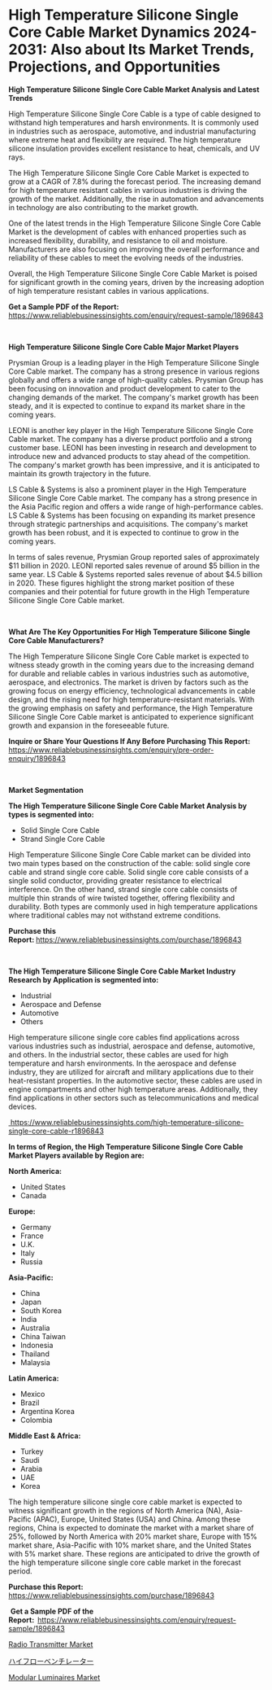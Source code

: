 <p><h1>High Temperature Silicone Single Core Cable Market Dynamics 2024-2031: Also about Its Market Trends, Projections, and Opportunities</h1></p><p><strong>High Temperature Silicone Single Core Cable Market Analysis and Latest Trends</strong></p>
<p><p>High Temperature Silicone Single Core Cable is a type of cable designed to withstand high temperatures and harsh environments. It is commonly used in industries such as aerospace, automotive, and industrial manufacturing where extreme heat and flexibility are required. The high temperature silicone insulation provides excellent resistance to heat, chemicals, and UV rays.</p><p>The High Temperature Silicone Single Core Cable Market is expected to grow at a CAGR of 7.8% during the forecast period. The increasing demand for high temperature resistant cables in various industries is driving the growth of the market. Additionally, the rise in automation and advancements in technology are also contributing to the market growth.</p><p>One of the latest trends in the High Temperature Silicone Single Core Cable Market is the development of cables with enhanced properties such as increased flexibility, durability, and resistance to oil and moisture. Manufacturers are also focusing on improving the overall performance and reliability of these cables to meet the evolving needs of the industries.</p><p>Overall, the High Temperature Silicone Single Core Cable Market is poised for significant growth in the coming years, driven by the increasing adoption of high temperature resistant cables in various applications.</p></p>
<p><strong>Get a Sample PDF of the Report:&nbsp;</strong> <a href="https://www.reliablebusinessinsights.com/enquiry/request-sample/1896843">https://www.reliablebusinessinsights.com/enquiry/request-sample/1896843</a></p>
<p>&nbsp;</p>
<p><strong>High Temperature Silicone Single Core Cable Major Market Players</strong></p>
<p><p>Prysmian Group is a leading player in the High Temperature Silicone Single Core Cable market. The company has a strong presence in various regions globally and offers a wide range of high-quality cables. Prysmian Group has been focusing on innovation and product development to cater to the changing demands of the market. The company's market growth has been steady, and it is expected to continue to expand its market share in the coming years.</p><p>LEONI is another key player in the High Temperature Silicone Single Core Cable market. The company has a diverse product portfolio and a strong customer base. LEONI has been investing in research and development to introduce new and advanced products to stay ahead of the competition. The company's market growth has been impressive, and it is anticipated to maintain its growth trajectory in the future.</p><p>LS Cable & Systems is also a prominent player in the High Temperature Silicone Single Core Cable market. The company has a strong presence in the Asia Pacific region and offers a wide range of high-performance cables. LS Cable & Systems has been focusing on expanding its market presence through strategic partnerships and acquisitions. The company's market growth has been robust, and it is expected to continue to grow in the coming years.</p><p>In terms of sales revenue, Prysmian Group reported sales of approximately $11 billion in 2020. LEONI reported sales revenue of around $5 billion in the same year. LS Cable & Systems reported sales revenue of about $4.5 billion in 2020. These figures highlight the strong market position of these companies and their potential for future growth in the High Temperature Silicone Single Core Cable market.</p></p>
<p>&nbsp;</p>
<p><strong>What Are The Key Opportunities For High Temperature Silicone Single Core Cable Manufacturers?</strong></p>
<p><p>The High Temperature Silicone Single Core Cable market is expected to witness steady growth in the coming years due to the increasing demand for durable and reliable cables in various industries such as automotive, aerospace, and electronics. The market is driven by factors such as the growing focus on energy efficiency, technological advancements in cable design, and the rising need for high temperature-resistant materials. With the growing emphasis on safety and performance, the High Temperature Silicone Single Core Cable market is anticipated to experience significant growth and expansion in the foreseeable future.</p></p>
<p><strong>Inquire or Share Your Questions If Any Before Purchasing This Report:</strong> <a href="https://www.reliablebusinessinsights.com/enquiry/pre-order-enquiry/1896843">https://www.reliablebusinessinsights.com/enquiry/pre-order-enquiry/1896843</a></p>
<p>&nbsp;</p>
<p><strong>Market Segmentation</strong></p>
<p><strong>The High Temperature Silicone Single Core Cable Market Analysis by types is segmented into:</strong></p>
<p><ul><li>Solid Single Core Cable</li><li>Strand Single Core Cable</li></ul></p>
<p><p>High Temperature Silicone Single Core Cable market can be divided into two main types based on the construction of the cable: solid single core cable and strand single core cable. Solid single core cable consists of a single solid conductor, providing greater resistance to electrical interference. On the other hand, strand single core cable consists of multiple thin strands of wire twisted together, offering flexibility and durability. Both types are commonly used in high temperature applications where traditional cables may not withstand extreme conditions.</p></p>
<p><strong>Purchase this Report:&nbsp;</strong><a href="https://www.reliablebusinessinsights.com/purchase/1896843">https://www.reliablebusinessinsights.com/purchase/1896843</a></p>
<p>&nbsp;</p>
<p><strong>The High Temperature Silicone Single Core Cable Market Industry Research by Application is segmented into:</strong></p>
<p><ul><li>Industrial</li><li>Aerospace and Defense</li><li>Automotive</li><li>Others</li></ul></p>
<p><p>High temperature silicone single core cables find applications across various industries such as industrial, aerospace and defense, automotive, and others. In the industrial sector, these cables are used for high temperature and harsh environments. In the aerospace and defense industry, they are utilized for aircraft and military applications due to their heat-resistant properties. In the automotive sector, these cables are used in engine compartments and other high temperature areas. Additionally, they find applications in other sectors such as telecommunications and medical devices.</p></p>
<p><a href="https://www.reliablebusinessinsights.com/high-temperature-silicone-single-core-cable-r1896843">&nbsp;https://www.reliablebusinessinsights.com/high-temperature-silicone-single-core-cable-r1896843</a></p>
<p><strong>In terms of Region, the High Temperature Silicone Single Core Cable Market Players available by Region are:</strong></p>
<p>
    <p> <strong> North America: </strong>
        <ul>
            <li>United States</li>
            <li>Canada</li>
        </ul>
        </p> 
    <p> <strong> Europe: </strong>
        <ul>
            <li>Germany</li>
            <li>France</li>
            <li>U.K.</li>
            <li>Italy</li>
            <li>Russia</li>
        </ul>
        </p> 
    <p> <strong> Asia-Pacific: </strong>
        <ul>
            <li>China</li>
            <li>Japan</li>
            <li>South Korea</li>
            <li>India</li>
            <li>Australia</li>
            <li>China Taiwan</li>
            <li>Indonesia</li>
            <li>Thailand</li>
            <li>Malaysia</li>
        </ul>
        </p> 
    <p> <strong> Latin America: </strong>
        <ul>
            <li>Mexico</li>
            <li>Brazil</li>
            <li>Argentina Korea</li>
            <li>Colombia</li>
        </ul>
        </p> 
    <p> <strong> Middle East & Africa: </strong>
        <ul>
            <li>Turkey</li>
            <li>Saudi</li>
            <li>Arabia</li>
            <li>UAE</li>
            <li>Korea</li>
        </ul>
    </p>
    </p>
<p><p>The high temperature silicone single core cable market is expected to witness significant growth in the regions of North America (NA), Asia-Pacific (APAC), Europe, United States (USA) and China. Among these regions, China is expected to dominate the market with a market share of 25%, followed by North America with 20% market share, Europe with 15% market share, Asia-Pacific with 10% market share, and the United States with 5% market share. These regions are anticipated to drive the growth of the high temperature silicone single core cable market in the forecast period.</p></p>
<p><strong>Purchase this Report: </strong><a href="https://www.reliablebusinessinsights.com/purchase/1896843">https://www.reliablebusinessinsights.com/purchase/1896843</a></p>
<p>&nbsp;<strong>Get a Sample PDF of the Report:&nbsp;&nbsp;</strong><a href="https://www.reliablebusinessinsights.com/enquiry/request-sample/1896843">https://www.reliablebusinessinsights.com/enquiry/request-sample/1896843</a></p>
<p><strong></strong></p>
<p><p><a href="https://github.com/brendafegmorris532/Market-Research-Report-List-1/blob/main/radio-transmitter-market.md">Radio Transmitter Market</a></p><p><a href="https://medium.com/@chrispbacon162023/%E9%AB%98%E6%B5%81%E9%87%8F%E3%83%99%E3%83%B3%E3%83%81%E3%83%AC%E3%83%BC%E3%82%BF%E3%83%BC%E5%B8%82%E5%A0%B4-2024%E5%B9%B4%E3%81%8B%E3%82%892031%E5%B9%B4%E3%81%AE%E4%B8%96%E7%95%8C%E5%B8%82%E5%A0%B4%E5%8B%95%E5%90%91%E3%81%A8%E8%B2%A9%E5%A3%B2%E3%83%88%E3%83%AC%E3%83%B3%E3%83%89-ad177ec76306">ハイフローベンチレーター</a></p><p><a href="https://github.com/zcbxbnir25/Market-Research-Report-List-1/blob/main/modular-luminaires-market.md">Modular Luminaires Market</a></p></p>